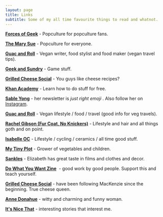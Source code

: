 ```yaml
---
layout: page
title: Links
subtitle: Some of my all time favourite things to read and whatnot.
---
```


**<a href="https://www.forcesofgeek.com/" target="_blank">Forces of Geek</a>** - Popculture for popculture fans.

**<a href="https://www.themarysue.com" target="_blank">The Mary Sue</a>** - Popculture for everyone.

**<a href="http://shakeguacandroll.com" target="_blank">Guac and Roll</a>** - Vegan writer, food stylist and food maker (vegan travel tips).

**<a href="https://geekandsundry.com" target="_blank">Geek and Sundry</a>** - Game stuff.

**<a href="https://grilledcheesesocial.com" target="_blank">Grilled Cheese Social</a>** - You guys like cheese recipes?

**<a href="https://www.khanacademy.org" target="_blank">Khan Academy</a>** - Learn how to do stuff for free.

**<a href="http://tinyletter.com/rejectedpitches" target="_blank">Sable Yong</a>** - her newsletter is *just right emoji* . Also follow her on <a href="https://www.instagram.com/sabletoothtigre/" target="_blank">Instagram</a>.

**<a href="http://shakeguacandroll.com" target="_blank">Guac and Roll</a>** - Vegan lifestyle / food / travel (good info for veg travels).

**<a href="https://rachaelgibson.co.uk" target="_blank">Rachel Gibson (Fur Coat, No Knickers)</a>** - Lifestyle and hair and all things goth and on point.

**<a href="http://www.isabelleoc.co.uk" target="_blank">Isabelle OC</a>** - Lifestyle / cycling / ceramics / all time good stuff.

**<a href="http://mytinyplot.com" target="_blank">My Tiny Plot</a>** - Grower of vegetables and children.

**<a href="http://www.sankles.com" target="_blank">Sankles</a>** - Elizabeth has great taste in films and clothes and decor.

**<a href="http://dowhatyouwantzine.co.uk" target="_blank">Do What You Want Zine</a>**  - good work by good people. Support this and teach yourself.

**<a href="http://grilledcheesesocial.com" target="_blank">Grilled Cheese Social</a>** - have been following MacKenzie since the beginning. True cheese queen.

**<a href="http://www.annetdonahue.com" target="_blank">Anne Donahue</a>** - witty and charming and funny woman.

**<a href="http://www.itsnicethat.com" target="_blank">It's Nice That</a>** - interesting stories that interest me.

 
